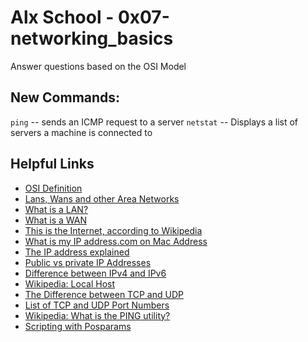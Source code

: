 # Alx School - 0x07-networking_basics

Answer questions based on the OSI Model

## New Commands:
``ping`` -- sends an ICMP request to a server ``netstat`` -- Displays a list of servers a machine is connected to 

## Helpful Links
* [OSI Definition](http://searchnetworking.techtarget.com/definition/OSI)
* [Lans, Wans and other Area Networks](https://www.lifewire.com/lans-wans-and-other-area-networks-817376)
* [What is a LAN?](http://searchnetworking.techtarget.com/definition/local-area-network-LAN)
* [What is a WAN](http://searchenterprisewan.techtarget.com/definition/WAN)
* [This is the Internet, according to Wikipedia](https://en.wikipedia.org/wiki/Internet)
* [What is my IP address.com on Mac Address](http://whatismyipaddress.com/mac-address)
* [The IP address explained](https://www.bleepingcomputer.com/tutorials/ip-addresses-explained/)
* [Public vs private IP Addresses](https://www.iplocation.net/public-vs-private-ip-address)
* [Difference between IPv4 and IPv6](http://www.webopedia.com/DidYouKnow/Internet/ipv6_ipv4_difference.html)
* [Wikipedia: Local Host](https://en.wikipedia.org/wiki/Localhost)
* [The Difference between TCP and UDP](http://www.howtogeek.com/190014/htg-explains-what-is-the-difference-between-tcp-and-udp/)
* [List of TCP and UDP Port Numbers](https://en.wikipedia.org/wiki/List_of_TCP_and_UDP_port_numbers)
* [Wikipedia: What is the PING utility?](https://en.wikipedia.org/wiki/Ping_(networking_utility))
* [Scripting with Posparams](http://wiki.bash-hackers.org/scripting/posparams)

